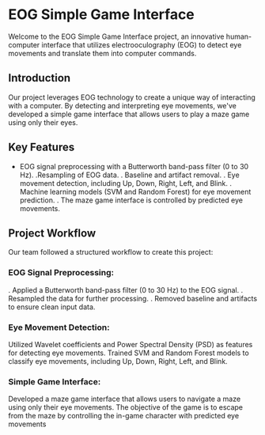 # EOG Simple Game Interface
Welcome to the EOG Simple Game Interface project, an innovative human-computer interface that utilizes electrooculography (EOG) to detect eye movements and translate them into computer commands.

## Introduction
Our project leverages EOG technology to create a unique way of interacting with a computer. By detecting and interpreting eye movements, we've developed a simple game interface that allows users to play a maze game using only their eyes.

## Key Features
- EOG signal preprocessing with a Butterworth band-pass filter (0 to 30 Hz).
.Resampling of EOG data.
. Baseline and artifact removal.
. Eye movement detection, including Up, Down, Right, Left, and Blink.
. Machine learning models (SVM and Random Forest) for eye movement prediction.
. The maze game interface is controlled by predicted eye movements.
## Project Workflow
Our team followed a structured workflow to create this project:

### EOG Signal Preprocessing:

. Applied a Butterworth band-pass filter (0 to 30 Hz) to the EOG signal.
. Resampled the data for further processing.
. Removed baseline and artifacts to ensure clean input data.
### Eye Movement Detection:

Utilized Wavelet coefficients and Power Spectral Density (PSD) as features for detecting eye movements.
Trained SVM and Random Forest models to classify eye movements, including Up, Down, Right, Left, and Blink.
### Simple Game Interface:

Developed a maze game interface that allows users to navigate a maze using only their eye movements.
The objective of the game is to escape from the maze by controlling the in-game character with predicted eye movements 
